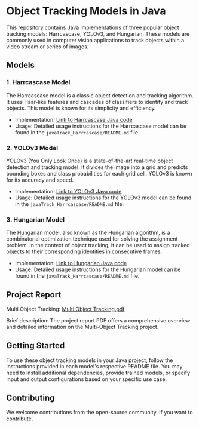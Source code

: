 # Object Tracking Models in Java

This repository contains Java implementations of three popular object tracking models: Harrcascase, YOLOv3, and Hungarian. These models are commonly used in computer vision applications to track objects within a video stream or series of images.

## Models

### 1. Harrcascase Model

The Harrcascase model is a classic object detection and tracking algorithm. It uses Haar-like features and cascades of classifiers to identify and track objects. This model is known for its simplicity and efficiency.

- Implementation: [Link to Harrcascase Java code](/javaTrack_Harrcascase/)
- Usage: Detailed usage instructions for the Harrcascase model can be found in the `javaTrack_Harrcascase/README.md` file.

### 2. YOLOv3 Model

YOLOv3 (You Only Look Once) is a state-of-the-art real-time object detection and tracking model. It divides the image into a grid and predicts bounding boxes and class probabilities for each grid cell. YOLOv3 is known for its accuracy and speed.

- Implementation: [Link to YOLOv3 Java code](/javaTrack_Yolo/)
- Usage: Detailed usage instructions for the YOLOv3 model can be found in the `javaTrack_Harrcascase/README.md` file.

### 3. Hungarian Model

The Hungarian model, also known as the Hungarian algorithm, is a combinatorial optimization technique used for solving the assignment problem. In the context of object tracking, it can be used to assign tracked objects to their corresponding identities in consecutive frames.

- Implementation: [Link to Hungarian Java code](/javaTrack_Hungarian/)
- Usage: Detailed usage instructions for the Hungarian model can be found in the `javaTrack_Harrcascase/README.md` file.

## Project Report

Multi Object Tracking: [Multi Object Tracking.pdf](https://github.com/ShauryaChatterjee02/Multi-Object-Tracking/files/13389054/Multi.Object.Tracking.pdf)

Brief description: The project report PDF offers a comprehensive overview and detailed information on the Multi-Object Tracking project.

## Getting Started

To use these object tracking models in your Java project, follow the instructions provided in each model's respective README file. You may need to install additional dependencies, provide trained models, or specify input and output configurations based on your specific use case.

## Contributing

We welcome contributions from the open-source community. If you want to contribute.


